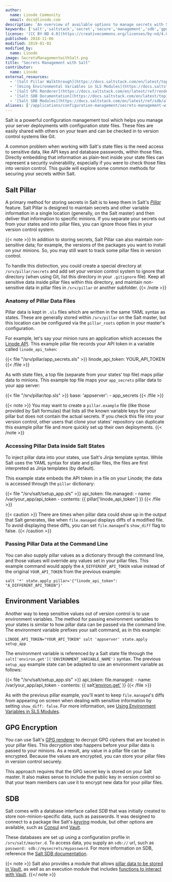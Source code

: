 ```yaml
---
author:
  name: Linode Community
  email: docs@linode.com
description: 'An overview of available options to manage secrets with SaltStack'
keywords: ['salt','saltstack','secret','secure','management','sdb','gpg','vault']
license: '[CC BY-ND 4.0](https://creativecommons.org/licenses/by-nd/4.0)'
published: 2018-11-06
modified: 2019-01-02
modified_by:
  name: Linode
image: SecretsManagementwithSalt.png
title: "Secrets Management with Salt"
contributor:
  name: Linode
external_resources:
  - '[Salt Pillar Walkthrough](https://docs.saltstack.com/en/latest/topics/tutorials/pillar.html)'
  - '[Using Environmental Variables in SLS Modules](https://docs.saltstack.com/en/latest/topics/tutorials/states_pt3.html#using-environment-variables-in-sls-modules)'
  - '[Salt GPG Renderer](https://docs.saltstack.com/en/latest/ref/renderers/all/salt.renderers.gpg.html)'
  - '[Salt SDB Documentation](https://docs.saltstack.com/en/latest/topics/sdb/)'
  - '[Salt SDB Modules](https://docs.saltstack.com/en/latest/ref/sdb/all/index.html)'
aliases: ['/applications/configuration-management/secrets-management-with-salt/']
---
```


Salt is a powerful configuration management tool which helps you manage your server deployments with configuration *state* files. These files are easily shared with others on your team and can be checked in to version control systems like Git.

A common problem when working with Salt's state files is the need access to sensitive data, like API keys and database passwords, within those files. Directly embedding that information as plain-text inside your state files can represent a security vulnerability, especially if you were to check those files into version control. This guide will explore some common methods for securing your secrets within Salt.

## Salt Pillar

A primary method for storing secrets in Salt is to keep them in Salt's [*Pillar*](https://docs.saltstack.com/en/latest/topics/pillar/) feature. Salt Pillar is designed to maintain secrets and other variable information in a single location (generally, on the Salt master) and then deliver that information to specific minions. If you separate your secrets out from your states and into pillar files, you can ignore those files in your version control system.

{{< note >}}
In addition to storing secrets, Salt Pillar can also maintain non-sensitive data; for example, the versions of the packages you want to install on your minions. So, you may still want to track some pillar files in version control.

To handle this distinction, you could create a special directory at `/srv/pillar/secrets` and add set your version control system to ignore that directory (when using Git, list this directory in your `.gitignore` file). Keep all sensitive data inside pillar files within this directory, and maintain non-sensitive data in pillar files in `/srv/pillar` or another subfolder.
{{< /note >}}

### Anatomy of Pillar Data Files

Pillar data is kept in `.sls` files which are written in the same YAML syntax as states. These are generally stored within `/srv/pillar` on the Salt master, but this location can be configured via the `pillar_roots` option in your master's configuration.

For example, let's say your minion runs an application which accesses the [Linode API](https://developers.linode.com/api/v4). This example pillar file records your API token in a variable called `linode_api_token`:

{{< file "/srv/pillar/app_secrets.sls" >}}
linode_api_token: YOUR_API_TOKEN
{{< /file >}}

As with state files, a top file (separate from your states’ top file) maps pillar data to minions. This example top file maps your `app_secrets` pillar data to your app server:

{{< file "/srv/pillar/top.sls" >}}
base:
  'appserver':
    - app_secrets
{{< /file >}}

{{< note >}}
You may want to create a `pillar.example` file (like those provided by Salt formulas) that lists all the known variable keys for your pillar but does not contain the actual secrets. If you check this file into your version control, other users that clone your states' repository can duplicate this example pillar file and more quickly set up their own deployments.
{{< /note >}}

### Accessing Pillar Data inside Salt States

To inject pillar data into your states, use Salt's Jinja template syntax. While Salt uses the YAML syntax for state and pillar files, the files are first interpreted as Jinja templates (by default).

This example state embeds the API token in a file on your Linode; the data is accessed through the `pillar` dictionary:

{{< file "/srv/salt/setup_app.sls" >}}
api_token:
  file.managed:
    - name: /var/your_app/api_token
    - contents: {{ pillar['linode_api_token'] }}
{{< /file >}}

{{< caution >}}
There are times when pillar data could show up in the output that Salt generates, like when `file.managed` displays diffs of a modified file. To avoid displaying these diffs, you can set `file.managed`'s `show_diff` flag to false.
{{< /caution >}}

### Passing Pillar Data at the Command Line

You can also supply pillar values as a dictionary through the command line, and those values will override any values set in your pillar files. This example command would apply the `A_DIFFERENT_API_TOKEN` value instead of the original `YOUR_API_TOKEN` from the previous example:

    salt '*' state.apply pillar='{"linode_api_token": "A_DIFFERENT_API_TOKEN"}'

## Environment Variables

Another way to keep sensitive values out of version control is to use environment variables. The method for passing environment variables to your states is similar to how pillar data can be passed via the command line. The environment variable prefixes your salt command, as in this example:

    LINODE_API_TOKEN="YOUR_API_TOKEN" salt 'appserver' state.apply setup_app

The environment variable is referenced by a Salt state file through the `salt['environ.get']('ENVIRONMENT_VARIABLE_NAME')` syntax. The previous `setup_app` example state can be adapted to use an environment variable as follows:

{{< file "/srv/salt/setup_app.sls" >}}
api_token:
  file.managed:
    - name: /var/your_app/api_token
    - contents: {{ salt['environ.get']('LINODE_API_TOKEN') }}
{{< /file >}}

As with the previous pillar example, you'll want to keep `file.managed`'s diffs from appearing on screen when dealing with sensitive information by setting `show_diff: false`. For more information, see [Using Environment Variables in SLS Modules](https://docs.saltstack.com/en/latest/topics/tutorials/states_pt3.html#using-environment-variables-in-sls-modules).

## GPG Encryption

You can use Salt's [GPG renderer](https://docs.saltstack.com/en/latest/ref/renderers/all/salt.renderers.gpg.html) to decrypt GPG ciphers that are located in your pillar files. This decryption step happens before your pillar data is passed to your minions. As a result, any value in a pillar file can be encrypted. Because the values are encrypted, you can store your pillar files in version control securely.

This approach requires that the GPG secret key is stored on your Salt master. It also makes sense to include the public key in version control so that your team members can use it to encrypt new data for your pillar files.

## SDB

Salt comes with a database interface called *SDB* that was initially created to store non-minion-specific data, such as passwords. It was designed to connect to a package like Salt's [*keyring*](https://docs.saltstack.com/en/latest/ref/sdb/all/salt.sdb.keyring_db.html) module, but other options are available, such as [Consul](https://docs.saltstack.com/en/latest/ref/sdb/all/salt.sdb.consul.html) and [Vault](https://docs.saltstack.com/en/latest/ref/sdb/all/salt.sdb.vault.html#module-salt.sdb.vault).

These databases are set up using a configuration profile in `/srv/salt/master.d`. To access data, you supply an `sdb://` url, such as `password: sdb://mysecrets/mypassword`. For more information on SDB, reference the [Salt SDB documentation](https://docs.saltstack.com/en/latest/topics/sdb/).

{{< note >}}
Salt also provides a module that allows [pillar data to be stored in Vault](https://docs.saltstack.com/en/latest/ref/pillar/all/salt.pillar.vault.html), as well as an execution module that includes [functions to interact with Vault](https://docs.saltstack.com/en/latest/ref/modules/all/salt.modules.vault.html#vault-setup).
{{</ note >}}
